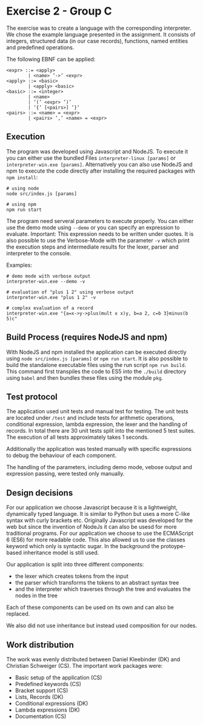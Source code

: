 # Exercise 2 - Group C

The exercise was to create a language with the corresponding interpreter.
We chose the example language presented in the assignment.
It consists of integers, structured data (in our case records), functions, named entities and predefined operations.

The following EBNF can be applied:
```
<expr> ::= <apply>
        | <name> ’->’ <expr>
<apply> ::= <basic>
        | <apply> <basic>
<basic> ::= <integer>
        | <name>
        | ’(’ <expr> ’)’
        | ’{’ [<pairs>] ’}’
<pairs> ::= <name> = <expr>
        | <pairs> ’,’ <name> = <expr>
```

## Execution
The program was developed using Javascript and NodeJS.
To execute it you can either use the bundled Files `interpreter-linux [params]` or `interpreter-win.exe [params]`.
Alternatively you can also use NodeJS and npm to execute the code directly after installing the required packages with `npm install`:
```
# using node
node src/index.js [params]

# using npm
npm run start
```

The program need serveral parameters to execute properly. You can either use the demo mode using `--demo` or you can specify an expression to evaluate. 
Important: This expression needs to be written under quotes.
It is also possible to use the Verbose-Mode with the parameter `-v` which print the execution steps and intermediate results for the lexer, parser and interpreter to the console.

Examples:
```
# demo mode with verbose output
interpreter-win.exe --demo -v

# evaluation of "plus 1 2" using verbose output
interpreter-win.exe "plus 1 2" -v

# complex evaluation of a record
interpreter-win.exe "{a=x->y->plus(mult x x)y, b=a 2, c=b 3}minus(b 5)c"
```

## Build Process (requires NodeJS and npm)
With NodeJS and npm installed the application can be executed directly using `node src/index.js [params]` or `npm run start`.
It is also possible to build the standalone executable files using the run script `npm run build`.
This command first transpiles the code to ES5 into the `./build` directory using `babel` and then bundles these files using the module `pkg`.

## Test protocol
The application used unit tests and manual test for testing.
The unit tests are located under `/test` and include tests for arithmetic operations, conditional expression, lambda expression, the lexer and the handling of records.
In total there are 30 unit tests split into the mentioned 5 test suites.
The execution of all tests approximately takes 1 seconds.

Additionally the application was tested manually with specific expressions to debug the behaviour of each component.

The handling of the parameters, including demo mode, vebose output and expression passing, were tested only manually.

## Design decisions
For our application we choose Javascript because it is a lightweight, dynamically typed language.
It is similar to Python but uses a more C-like syntax with curly brackets etc.
Originally Javascript was developed for the web but since the invention of NodeJs it can also be usesd for more traditional programs.
For our application we choose to use the ECMAScript 6 (ES6) for more readable code. This also allowed us to use the classes keyword which only is syntactic sugar. In the background the protoype-based inheritance model is still used.

Our application is split into three different components: 
* the lexer which creates tokens from the input
* the parser which transforms the tokens to an abstract syntax tree
* and the interpreter which traverses through the tree and evaluates the nodes in the tree

Each of these components can be used on its own and can also be replaced.

We also did not use inheritance but instead used composition for our nodes.

## Work distribution
The work was evenly distributed between Daniel Kleebinder (DK) and Christian Schweiger (CS).
The important work packages were:
* Basic setup of the application (CS)
* Predefined keywords (CS)
* Bracket support (CS)
* Lists, Records (DK)
* Conditional expressions (DK)
* Lambda expressions (DK)
* Documentation (CS)